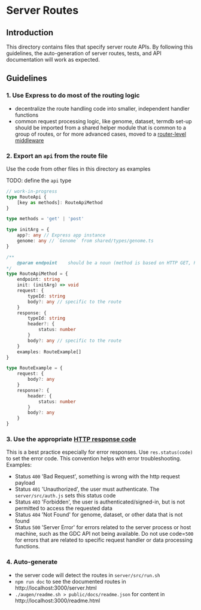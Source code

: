 # Server Routes

## Introduction

This directory contains files that specify server route APIs. By following this guidelines,
the auto-generation of server routes, tests, and API documentation will work as expected.

## Guidelines

### 1. Use Express to do most of the routing logic

- decentralize the route handling code into smaller, independent handler functions
- common request processing logic, like genome, dataset, termdb set-up should be imported
from a shared helper module that is common to a group of routes, or for more advanced cases,
moved to a [router-level middleware](https://expressjs.com/en/guide/using-middleware.html#middleware.router)

### 2. Export an `api` from the route file

Use the code from other files in this directory as examples

TODO: define the `api` type

```ts
// work-in-progress
type RouteApi {
	[key as methods]: RouteApiMethod
}

type methods = 'get' | 'post'

type initArg = {
	app?: any // Express app instance
	genome: any // `Genome` from shared/types/genome.ts 
}

/**
	@param endpoint    should be a noun (method is based on HTTP GET, POST, etc), don't add 'Data' as response is assumed to be data
*/
type RouteApiMethod = {
	endpoint: string
	init: (initArg) => void
	request: {
		typeId: string
		body?: any // specific to the route
	}
	response: {
		typeId: string
		header?: {
			status: number
		}
		body?: any // specific to the route
	}
	examples: RouteExample[]
}

type RouteExample = {
	request: {
		body?: any
	}
	response?: {
		header: {
			status: number
		}
		body?: any 
	}
}
```
### 3. Use the appropriate [HTTP response code](https://developer.mozilla.org/en-US/docs/Web/HTTP/Status)

This is a best practice especially for error responses. Use `res.status(code)` to set the error code.
This convention helps with error troubleshooting. Examples:
- Status `400` 'Bad Request', something is wrong with the http request payload
- Status `401` 'Unauthorized', the user must authenticate. The `server/src/auth.js` sets this status code
- Status `403` 'Forbidden', the user is authenticated/signed-in, but is not permitted to access the requested data
- Status `404` 'Not Found' for genome, dataset, or other data that is not found
- Status `500` 'Server Error' for errors related to the server process or host machine, such as the GDC API
not being available. Do not use code=`500` for errors that are related to specific request handler or data processing functions.

### 4. Auto-generate

- the server code will detect the routes in `server/src/run.sh`
- `npm run doc` to see the documented routes in http://localhost:3000/server.html
- `./augen/readme.sh > public/docs/readme.json` for content in http://localhost:3000/readme.html

